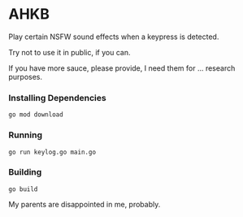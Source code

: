 # AHKB

Play certain NSFW sound effects when a keypress is detected. 

Try not to use it in public, if you can. 

If you have more sauce, please provide, I need them for ... research purposes.


### Installing Dependencies

```
go mod download
```

### Running

```
go run keylog.go main.go
```

### Building

```
go build
```


My parents are disappointed in me, probably. 
